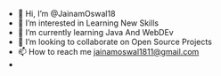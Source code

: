 - 👋 Hi, I’m @JainamOswal18
- 👀 I’m interested in Learning New Skills
- 🌱 I’m currently learning Java And WebDEv
- 💞️ I’m looking to collaborate on Open Source Projects
- 📫 How to reach me jainamoswal1811@gmail.com
- 

<!---
JainamOswal18/JainamOswal18 is a ✨ special ✨ repository because its `README.md` (this file) appears on your GitHub profile.
You can click the Preview link to take a look at your changes.
--->
